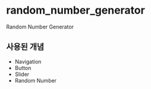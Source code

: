 # random_number_generator

Random Number Generator

## 사용된 개념

- Navigation
- Button
- Slider
- Random Number
